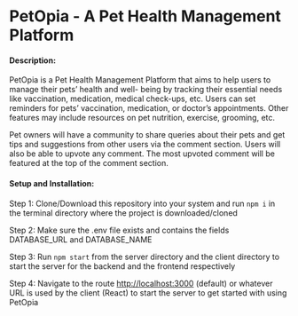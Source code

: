 # PetOpia - A Pet Health Management Platform

#### Description:

PetOpia is a Pet Health Management Platform that aims to help users to manage their pets’ health and well-
being by tracking their essential needs like vaccination, medication, medical check-ups, etc. Users can set
reminders for pets’ vaccination, medication, or doctor’s appointments. Other features may include resources
on pet nutrition, exercise, grooming, etc.

Pet owners will have a community to share queries about their pets and get tips and suggestions from other
users via the comment section. Users will also be able to upvote any comment. The most upvoted comment
will be featured at the top of the comment section.

#### Setup and Installation:

Step 1: Clone/Download this repository into your system and run `npm i` in the terminal directory where the project is downloaded/cloned

Step 2: Make sure the .env file exists and contains the fields DATABASE_URL and DATABASE_NAME

Step 3: Run `npm start` from the server directory and the client directory to start the server for the backend and the frontend respectively

Step 4: Navigate to the route [http://localhost:3000]() (default) or whatever URL is used by the client (React) to start the server to get started with using PetOpia
